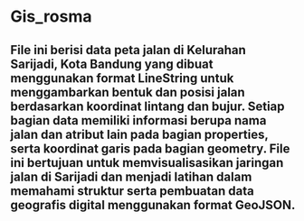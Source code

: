 # Gis_rosma

## File ini berisi data peta jalan di Kelurahan Sarijadi, Kota Bandung yang dibuat menggunakan format LineString untuk menggambarkan bentuk dan posisi jalan berdasarkan koordinat lintang dan bujur. Setiap bagian data memiliki informasi berupa nama jalan dan atribut lain pada bagian properties, serta koordinat garis pada bagian geometry. File ini bertujuan untuk memvisualisasikan jaringan jalan di Sarijadi dan menjadi latihan dalam memahami struktur serta pembuatan data geografis digital menggunakan format GeoJSON.
